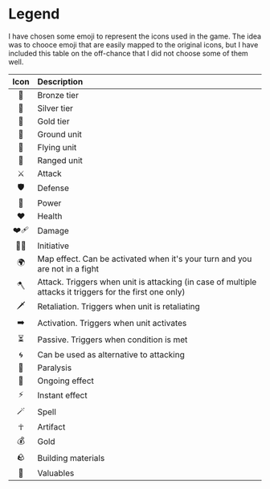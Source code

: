 # Legend

I have chosen some emoji to represent the icons used in the game. The idea was to chooce emoji that are easily mapped to the original icons, but I have included this table on the off-chance that I did not choose some of them well.

| Icon | Description|
| :---: | :--- |
| 🥉 | Bronze tier |
| 🥈 | Silver tier |
| 🥇 | Gold tier |
| 🦶 | Ground unit |
| 🪽 | Flying unit |
| 🏹 | Ranged unit |
| ⚔️ | Attack |
| 🛡️ | Defense |
| 📖 | Power |
| ❤️ | Health |
| ❤️‍🩹 | Damage |
| 🏃‍➡️ | Initiative |
| 🌍 | Map effect. Can be activated when it's your turn and you are not in a fight |
| 🪓 | Attack. Triggers when unit is attacking (in case of multiple attacks it triggers for the first one only) |
| 🗡️ | Retaliation. Triggers when unit is retaliating |
| ➡️ | Activation. Triggers when unit activates |
| ⏳ | Passive. Triggers when condition is met |
| 🌀 | Can be used as alternative to attacking |
| 🐍 | Paralysis |
| 🔄 | Ongoing effect |
| ⚡️ | Instant effect |
| 🪄 | Spell |
| ☥ | Artifact |
| 💰 | Gold |
| 🪨 | Building materials |
| 💎 | Valuables |
